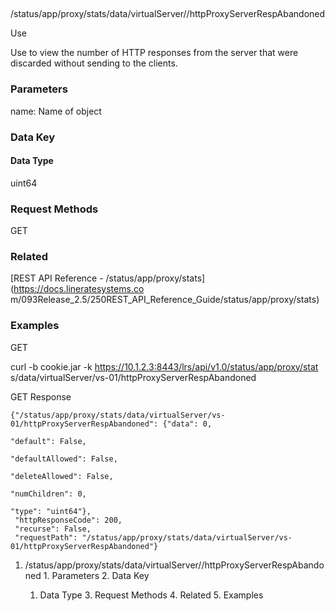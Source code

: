 ##
/status/app/proxy/stats/data/virtualServer/<name>/httpProxyServerRespAbandoned

Use

Use to view the number of HTTP responses from the server that were discarded
without sending to the clients.

### Parameters

name: Name of object

### Data Key

#### Data Type

uint64

### Request Methods

GET

### Related

[REST API Reference - /status/app/proxy/stats](https://docs.lineratesystems.co
m/093Release_2.5/250REST_API_Reference_Guide/status/app/proxy/stats)

### Examples

GET

curl -b cookie.jar -k https://10.1.2.3:8443/lrs/api/v1.0/status/app/proxy/stat
s/data/virtualServer/vs-01/httpProxyServerRespAbandoned

GET Response

    
    {"/status/app/proxy/stats/data/virtualServer/vs-01/httpProxyServerRespAbandoned": {"data": 0,
                                                                                     "default": False,
                                                                                     "defaultAllowed": False,
                                                                                     "deleteAllowed": False,
                                                                                     "numChildren": 0,
                                                                                     "type": "uint64"},
     "httpResponseCode": 200,
     "recurse": False,
     "requestPath": "/status/app/proxy/stats/data/virtualServer/vs-01/httpProxyServerRespAbandoned"}
    

  1. /status/app/proxy/stats/data/virtualServer/<name>/httpProxyServerRespAbandoned
    1. Parameters
    2. Data Key
      1. Data Type
    3. Request Methods
    4. Related
    5. Examples


